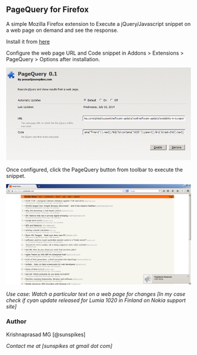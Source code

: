 ## PageQuery for Firefox

A simple Mozilla Firefox extension to Execute a jQuery/Javascript snippet on a web page on demand and see the response.

Install it from [here](https://raw.githubusercontent.com/sunspikes/firefox-pagequery/master/bin/pagequery.xpi)

Configure the web page URL and Code snippet in Addons > Extensions > PageQuery > Options after installation.

![Configure](https://raw.githubusercontent.com/sunspikes/firefox-pagequery/master/doc/config.png)

Once configured, click the PageQuery button from toolbar to execute the snippet.

![Run PageQuery](https://raw.githubusercontent.com/sunspikes/firefox-pagequery/master/doc/run.png)

_*Use case:* Watch a particular text on a web page for changes [In my case check if cyan update released for Lumia 1020 in Finland on Nokia support site]_

### Author

Krishnaprasad MG [@sunspikes]

_Contact me at [sunspikes at gmail dot com]_
